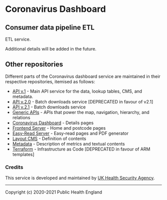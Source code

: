 # Coronavirus Dashboard

## Consumer data pipeline ETL

ETL service. 

Additional details will be added in the future.

## Other repositories

Different parts of the Coronavirus dashboard service are maintained in their respective 
repositories, itemised as follows:
 
- [API v.1](https://github.com/publichealthengland/coronavirus-dashboard-api-v1) - Main API service for the data, lookup tables, CMS, and metadata.
- [API v.2.0](https://github.com/publichealthengland/coronavirus-dashboard-api-v2) - Batch downloads service [DEPRECATED in favour of v2.1]
- [API v.2.1](https://github.com/publichealthengland/coronavirus-dashboard-api-v2-server) - Batch downloads service
- [Generic APIs](https://github.com/publichealthengland/coronavirus-dashboard-generic-apis) - APIs that power the map, navigation, hierarchy, and relations
- [Coronavirus Dashboard](https://github.com/publichealthengland/coronavirus-dashboard) - Details pages
- [Frontend Server](https://github.com/publichealthengland/coronavirus-dashboard-frontend-server) - Home and postcode pages
- [Easy-Read Server](https://github.com/publichealthengland/coronavirus-dashboard-easy-read) - Easy-read pages and PDF generator
- [Layout CMS](https://github.com/publichealthengland/coronavirus-dashboard-layouts) - Definition of contents
- [Metadata](https://github.com/publichealthengland/coronavirus-dashboard-metadata) - Description of metrics and textual contents
- [Terraform](https://github.com/publichealthengland/coronavirus-dashboard-terraform) - Infrastructure as Code [DEPRECATED in favour of ARM templates]

### Credits
This service is developed and maintained by [UK Health Security Agency](https://www.gov.uk/government/organisations/uk-health-security-agency).

---

Copyright (c) 2020-2021 Public Health England